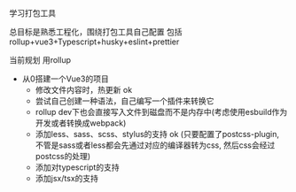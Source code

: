 学习打包工具

总目标是熟悉工程化，围绕打包工具自己配置
包括rollup+vue3+Typescript+husky+eslint+prettier

当前规划
用rollup
- 从0搭建一个Vue3的项目
  - 修改文件内容时，热更新 ok
  - 尝试自己创建一种语法，自己编写一个插件来转换它
  - rollup dev下也会直接写入文件到磁盘而不是内存中(考虑使用esbuild作为开发或者转换成webpack)
  - 添加less、sass、scss、stylus的支持 ok (只要配置了postcss-plugin, 不管是sass或者less都会先通过对应的编译器转为css, 然后css会经过postcss的处理)
  - 添加对typescript的支持
  - 添加jsx/tsx的支持